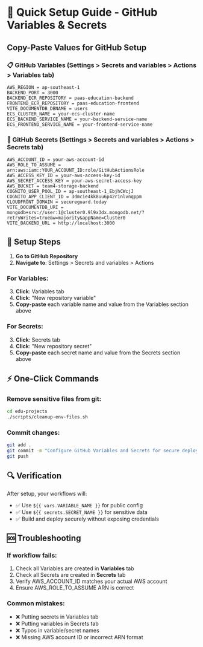 # 🚀 Quick Setup Guide - GitHub Variables & Secrets

## Copy-Paste Values for GitHub Setup

### 📋 GitHub Variables (Settings > Secrets and variables > Actions > Variables tab)

```
AWS_REGION = ap-southeast-1
BACKEND_PORT = 3000
BACKEND_ECR_REPOSITORY = paas-education-backend
FRONTEND_ECR_REPOSITORY = paas-education-frontend
VITE_DOCUMENTDB_DBNAME = users
ECS_CLUSTER_NAME = your-ecs-cluster-name
ECS_BACKEND_SERVICE_NAME = your-backend-service-name
ECS_FRONTEND_SERVICE_NAME = your-frontend-service-name
```

### 🔐 GitHub Secrets (Settings > Secrets and variables > Actions > Secrets tab)

```
AWS_ACCOUNT_ID = your-aws-account-id
AWS_ROLE_TO_ASSUME = arn:aws:iam::YOUR_ACCOUNT_ID:role/GitHubActionsRole
AWS_ACCESS_KEY_ID = your-aws-access-key-id
AWS_SECRET_ACCESS_KEY = your-aws-secret-access-key
AWS_BUCKET = team4-storage-backend
COGNITO_USER_POOL_ID = ap-southeast-1_EbjhCWcjJ
COGNITO_APP_CLIENT_ID = 3dmcie4kk8uu6p42r1nlvnqppm
CLOUDFRONT_DOMAIN = secureguard.today
VITE_DOCUMENTDB_URI = mongodb+srv://user:1@cluster0.9l9x3dx.mongodb.net/?retryWrites=true&w=majority&appName=Cluster0
VITE_BACKEND_URL = http://localhost:3000
```

## 📝 Setup Steps

1. **Go to GitHub Repository**
2. **Navigate to**: Settings > Secrets and variables > Actions


### For Variables:
3. **Click**: Variables tab
4. **Click**: "New repository variable"
5. **Copy-paste** each variable name and value from the Variables section above

### For Secrets:
3. **Click**: Secrets tab  
4. **Click**: "New repository secret"
5. **Copy-paste** each secret name and value from the Secrets section above

## ⚡ One-Click Commands

### Remove sensitive files from git:
```bash
cd edu-projects
./scripts/cleanup-env-files.sh
```

### Commit changes:
```bash
git add .
git commit -m "Configure GitHub Variables and Secrets for secure deployment"
git push
```

## 🔍 Verification

After setup, your workflows will:
- ✅ Use `${{ vars.VARIABLE_NAME }}` for public config
- ✅ Use `${{ secrets.SECRET_NAME }}` for sensitive data
- ✅ Build and deploy securely without exposing credentials

## 🆘 Troubleshooting

### If workflow fails:
1. Check all Variables are created in **Variables** tab
2. Check all Secrets are created in **Secrets** tab  
3. Verify AWS_ACCOUNT_ID matches your actual AWS account
4. Ensure AWS_ROLE_TO_ASSUME ARN is correct

### Common mistakes:
- ❌ Putting secrets in Variables tab
- ❌ Putting variables in Secrets tab
- ❌ Typos in variable/secret names
- ❌ Missing AWS account ID or incorrect ARN format 